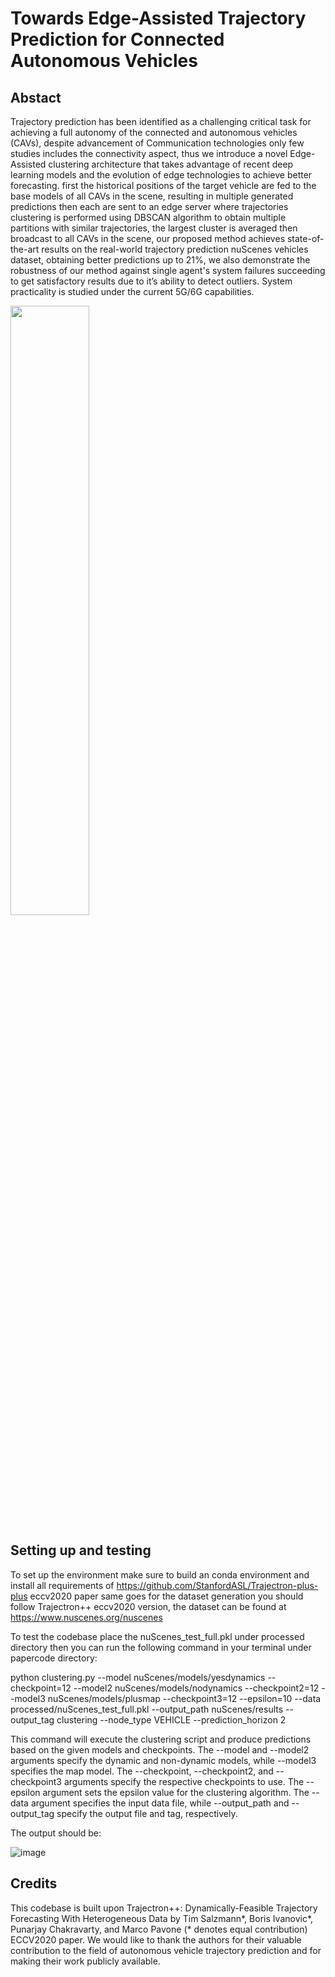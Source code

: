 # Towards Edge-Assisted Trajectory Prediction for Connected Autonomous Vehicles


## Abstact

Trajectory prediction has been identified as a challenging critical task for achieving a full autonomy of the connected and autonomous vehicles (CAVs), despite advancement of Communication technologies  only few studies includes the connectivity aspect, thus we introduce a novel Edge-Assisted clustering architecture that takes advantage of recent deep learning models and the evolution of edge technologies to achieve better forecasting. first the historical positions of the target vehicle are fed to the base models of all CAVs in the scene, resulting in multiple generated predictions then each are sent to an edge server where trajectories clustering is performed using DBSCAN algorithm to obtain multiple partitions with similar trajectories, the largest cluster is averaged then broadcast to all CAVs in the scene, our proposed method achieves state-of-the-art results on the real-world trajectory prediction nuScenes vehicles dataset, obtaining better predictions up to 21%, we also demonstrate the robustness of our method against single agent's system failures succeeding to get satisfactory results due to it’s ability to detect outliers. System  practicality is studied under the current 5G/6G capabilities.


<img src="https://user-images.githubusercontent.com/130567644/236206993-097f1088-af9d-442f-bd14-2c98b7e42bdb.png" width=50% height=50%>

## Setting up and testing
To set up the environment make sure to build an conda environment and install all requirements of https://github.com/StanfordASL/Trajectron-plus-plus eccv2020 paper same goes for the dataset generation you should follow Trajectron++ eccv2020 version, the dataset can be found at https://www.nuscenes.org/nuscenes

To test the codebase place the nuScenes_test_full.pkl under processed directory then you can run the following command in your terminal under papercode directory:


python clustering.py --model nuScenes/models/yesdynamics --checkpoint=12 --model2 nuScenes/models/nodynamics --checkpoint2=12 --model3 nuScenes/models/plusmap --checkpoint3=12 --epsilon=10 --data processed/nuScenes_test_full.pkl --output_path nuScenes/results --output_tag clustering --node_type VEHICLE
--prediction_horizon 2


This command will execute the clustering script and produce predictions based on the given models and checkpoints. The --model and --model2 arguments specify the dynamic and non-dynamic models, while --model3 specifies the map model. The --checkpoint, --checkpoint2, and --checkpoint3 arguments specify the respective checkpoints to use. The --epsilon argument sets the epsilon value for the clustering algorithm. The --data argument specifies the input data file, while --output_path and --output_tag specify the output file and tag, respectively.


The output should be: 


![image](https://user-images.githubusercontent.com/130567644/236200982-22b3b080-a5e2-4a83-9785-7cffad42bdd7.png)
## Credits
This codebase is built upon Trajectron++: Dynamically-Feasible Trajectory Forecasting With Heterogeneous Data by Tim Salzmann*, Boris Ivanovic*, Punarjay Chakravarty, and Marco Pavone (* denotes equal contribution) ECCV2020 paper. We would like to thank the authors for their valuable contribution to the field of autonomous vehicle trajectory prediction and for making their work publicly available.
